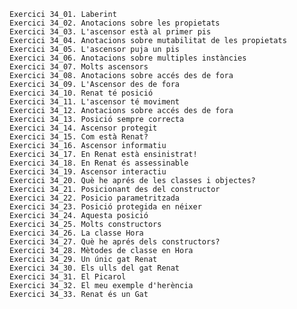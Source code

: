     Exercici 34_01. Laberint  
    Exercici 34_02. Anotacions sobre les propietats  
    Exercici 34_03. L'ascensor està al primer pis  
    Exercici 34_04. Anotacions sobre mutabilitat de les propietats  
    Exercici 34_05. L'ascensor puja un pis  
    Exercici 34_06. Anotacions sobre multiples instàncies  
    Exercici 34_07. Molts ascensors  
    Exercici 34_08. Anotacions sobre accés des de fora  
    Exercici 34_09. L'Ascensor des de fora  
    Exercici 34_10. Renat té posició  
    Exercici 34_11. L'ascensor té moviment  
    Exercici 34_12. Anotacions sobre accés des de fora  
    Exercici 34_13. Posició sempre correcta  
    Exercici 34_14. Ascensor protegit  
    Exercici 34_15. Com està Renat?  
    Exercici 34_16. Ascensor informatiu  
    Exercici 34_17. En Renat està ensinistrat!  
    Exercici 34_18. En Renat és assessinable  
    Exercici 34_19. Ascensor interactiu  
    Exercici 34_20. Què he aprés de les classes i objectes?  
    Exercici 34_21. Posicionant des del constructor  
    Exercici 34_22. Posicio parametritzada  
    Exercici 34_23. Posició protegida en néixer  
    Exercici 34_24. Aquesta posició  
    Exercici 34_25. Molts constructors  
    Exercici 34_26. La classe Hora  
    Exercici 34_27. Què he aprés dels constructors?  
    Exercici 34_28. Mètodes de classe en Hora  
    Exercici 34_29. Un únic gat Renat  
    Exercici 34_30. Els ulls del gat Renat  
    Exercici 34_31. El Picarol  
    Exercici 34_32. El meu exemple d'herència  
    Exercici 34_33. Renat és un Gat  

